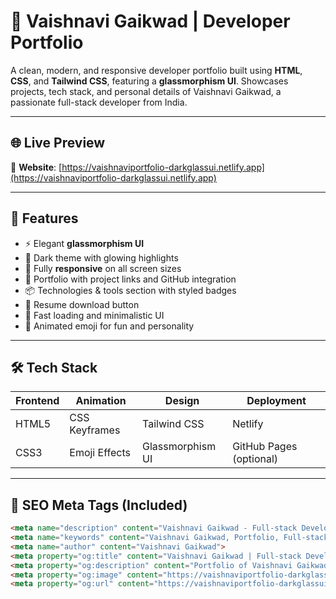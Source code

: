 # 🚀 Vaishnavi Gaikwad | Developer Portfolio

A clean, modern, and responsive developer portfolio built using **HTML**, **CSS**, and **Tailwind CSS**, featuring a **glassmorphism UI**. Showcases projects, tech stack, and personal details of Vaishnavi Gaikwad, a passionate full-stack developer from India.

---

## 🌐 Live Preview

🔗 **Website**: [https://vaishnaviportfolio-darkglassui.netlify.app](https://vaishnaviportfolio-darkglassui.netlify.app)

---

## 🧩 Features

- ⚡ Elegant **glassmorphism UI**
- 🌙 Dark theme with glowing highlights
- 📱 Fully **responsive** on all screen sizes
- 💼 Portfolio with project links and GitHub integration
- 📦 Technologies & tools section with styled badges
- 📄 Resume download button
- 🚀 Fast loading and minimalistic UI
- 🚌 Animated emoji for fun and personality

---

## 🛠️ Tech Stack

| Frontend  | Animation | Design     | Deployment        |
|-----------|-----------|------------|-------------------|
| HTML5     | CSS Keyframes | Tailwind CSS | Netlify          |
| CSS3      | Emoji Effects | Glassmorphism UI | GitHub Pages (optional) |

---

## 🧠 SEO Meta Tags (Included)

```html
<meta name="description" content="Vaishnavi Gaikwad - Full-stack Developer Portfolio built using HTML, Tailwind CSS, and glassmorphism UI. Showcasing web apps, projects, and skills.">
<meta name="keywords" content="Vaishnavi Gaikwad, Portfolio, Full-stack Developer, Web Developer, React, Tailwind CSS, JavaScript, India, Projects, Resume">
<meta name="author" content="Vaishnavi Gaikwad">
<meta property="og:title" content="Vaishnavi Gaikwad | Full-stack Developer Portfolio">
<meta property="og:description" content="Portfolio of Vaishnavi Gaikwad - a web developer passionate about building fast, responsive, and modern web apps.">
<meta property="og:image" content="https://vaishnaviportfolio-darkglassui.netlify.app/assets/screenshot.png">
<meta property="og:url" content="https://vaishnaviportfolio-darkglassui.netlify.app">
